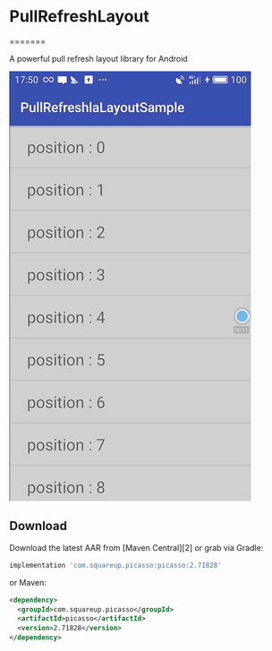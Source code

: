 # PullRefreshLayout  

=======  

A powerful pull refresh layout library for Android  

![image](https://github.com/WinsonZhou/PullRefreshLayout/blob/master/screenshots/pullrefreshlayout.gif)   


Download
--------

Download the latest AAR from [Maven Central][2] or grab via Gradle:
```groovy
implementation 'com.squareup.picasso:picasso:2.71828'
```
or Maven:
```xml
<dependency>
  <groupId>com.squareup.picasso</groupId>
  <artifactId>picasso</artifactId>
  <version>2.71828</version>
</dependency>
```
